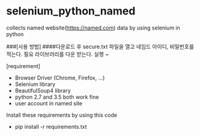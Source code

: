 # selenium_python_named
collects named website(https://named.com) data by using selenium in python

###[사용 방법]
####다운로드 후 secure.txt 파일을 열고 네임드 아이디, 비밀번호를 적는다.
필요 라이브러리를 다운 받는다.
실행 ~



[requirement]
- Browser Driver (Chrome, Firefox, ...)
- Selenium library
- BeautifulSoup4 library
- python 2.7 and 3.5 both work fine
- user account in named site

Install these requirements by using this code

- pip install -r requirements.txt
